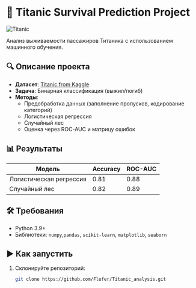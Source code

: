 ﻿# 🚢 Titanic Survival Prediction Project

![Titanic](https://upload.wikimedia.org/wikipedia/commons/thumb/f/fd/RMS_Titanic_3.jpg/600px-RMS_Titanic_3.jpg)

Анализ выживаемости пассажиров Титаника с использованием машинного обучения.

## 🔍 **Описание проекта**
- **Датасет**: [Titanic from Kaggle](https://www.kaggle.com/c/titanic/data)
- **Задача**: Бинарная классификация (выжил/погиб)
- **Методы**:
  - Предобработка данных (заполнение пропусков, кодирование категорий)
  - Логистическая регрессия
  - Случайный лес
  - Оценка через ROC-AUC и матрицу ошибок

## 📊 **Результаты**
| Модель               | Accuracy | ROC-AUC |
|----------------------|----------|---------|
| Логистическая регрессия | 0.81     | 0.88    |
| Случайный лес        | 0.82     | 0.89    |

## 🛠 **Требования**
- Python 3.9+
- Библиотеки: `numpy`,`pandas`, `scikit-learn`, `matplotlib`, `seaborn`

## ▶ **Как запустить**
1. Склонируйте репозиторий:
   ```bash
   git clone https://github.com/Flufer/Titanic_analysis.git